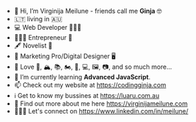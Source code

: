 - 👋 Hi, I’m Virginija Meilune - friends call me <b>Ginja</b> 🤓
- 🇱🇹 living in 🇦🇺
- 💻 Web Developer 👩🏼‍💻
- 👩🏼‍💼 Entrepreneur 📇
- 🖋 Novelist 📖
- 🦄 Marketing Pro/Digital Designer 🖥
- 👀 Love 🎹, 🏔, 📚, 🏍, 🌱, 💻, 🖼️, 📷, and so much more...
- 🌱 I’m currently learning <b>Advanced JavaScript</b>.
- 📫 Check out my website at https://codingginja.com 
- ℹ️ Get to know my bussines at https://luaru.com.au
- 📜 Find out more about me here https://virginijameilune.com
- 👩🏼‍💼 Let's connect on https://www.linkedin.com/in/meilune/

<!---
meilune/meilune is a ✨ special ✨ repository because its `README.md` (this file) appears on your GitHub profile.
You can click the Preview link to take a look at your changes.
--->
